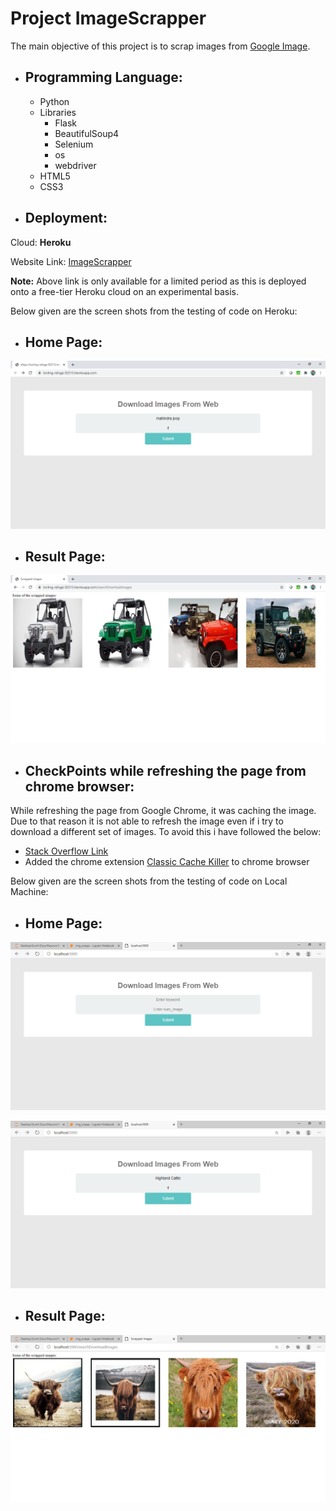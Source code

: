 # Project ImageScrapper
The main objective of this project is to scrap images from [Google Image](https://images.google.com/?gws_rd=ssl).
- ## Programming Language:
  - Python
  - Libraries
    - Flask
    - BeautifulSoup4
    - Selenium
    - os
    - webdriver
  - HTML5
  - CSS3
  
 - ## Deployment:
 
 Cloud: **Heroku**
 
 Website Link: [ImageScrapper](https://boiling-refuge-92515.herokuapp.com/)
 
 **Note:** Above link is only available for a limited period as this is deployed onto a free-tier Heroku cloud on an experimental basis.
 
 Below given are the screen shots from the testing of code on Heroku:
 
 - ## Home Page:
 ![Alt text](HomePageHeroku.png)
 
 - ## Result Page:
  ![Alt text](ResultPageHeroku.png)
 
- ## CheckPoints while refreshing the page from chrome browser:
 While refreshing the page from Google Chrome, it was caching the image. Due to that reason it is not able to refresh the image even if i try to download a different set of images. To avoid this i have followed the below:
  - [Stack Overflow Link](https://stackoverflow.com/questions/5690269/disabling-chrome-cache-for-website-development)
  - Added the chrome extension [Classic Cache Killer](https://chrome.google.com/webstore/detail/classic-cache-killer/kkmknnnjliniefekpicbaaobdnjjikfp/related) to chrome browser
  
 Below given are the screen shots from the testing of code on Local Machine:
 
 - ## Home Page:
 ![Alt text](HomePage.png)
 
 ![Alt text](HomePageStringEntered.png)
 
  - ## Result Page:
  ![Alt text](ResultPage.png)
 
